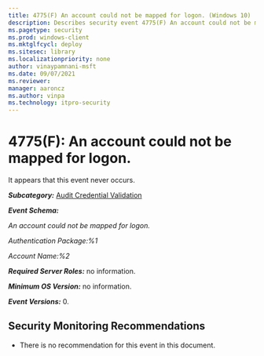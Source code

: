 ```yaml
---
title: 4775(F) An account could not be mapped for logon. (Windows 10)
description: Describes security event 4775(F) An account could not be mapped for logon.
ms.pagetype: security
ms.prod: windows-client
ms.mktglfcycl: deploy
ms.sitesec: library
ms.localizationpriority: none
author: vinaypamnani-msft
ms.date: 09/07/2021
ms.reviewer: 
manager: aaroncz
ms.author: vinpa
ms.technology: itpro-security
---
```


# 4775(F): An account could not be mapped for logon.


It appears that this event never occurs.

***Subcategory:***&nbsp;[Audit Credential Validation](audit-credential-validation.md)

***Event Schema:***

*An account could not be mapped for logon.*

*Authentication Package:%1*

*Account Name:%2*

***Required Server Roles:*** no information.

***Minimum OS Version:*** no information.

***Event Versions:*** 0.

## Security Monitoring Recommendations

-   <span id="Reccomendations_No_Reccomendations" class="anchor"></span>There is no recommendation for this event in this document.

